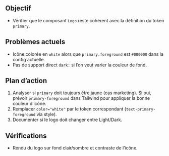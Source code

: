 ## Objectif
- Vérifier que le composant `Logo` reste cohérent avec la définition du token `primary`.

## Problèmes actuels
- Icône colorée en `white` alors que `primary.foreground` est `#000000` dans la config actuelle.
- Pas de support direct `dark:` si l’on veut varier la couleur de fond.

## Plan d’action
1. Analyser si `primary` doit toujours être jaune (cas marketing). Si oui, prévoir `primary-foreground` dans Tailwind pour appliquer la bonne couleur d’icône.
2. Remplacer `color="white"` par le token correspondant (`text-primary-foreground` via style).
3. Documenter si le logo doit changer entre Light/Dark.

## Vérifications
- Rendu du logo sur fond clair/sombre et contraste de l’icône.
